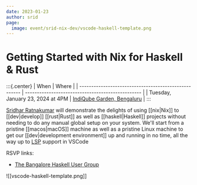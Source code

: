 ```yaml
---
date: 2023-01-23
author: srid
page:
  image: event/srid-nix-dev/vscode-haskell-template.png
---
```


# Getting Started with Nix for Haskell & Rust

:::{.center}
| When                                                  | Where                                             |
| ----------------------------------------------------- | ------------------------------------------------- |
| Tuesday, January 23, 2024 at 4PM | [IndiQube Garden, Bengaluru][map-indiqube-garden] |
:::

[Sridhar Ratnakumar][srid] will demonstrate the delights of using [[nix|Nix]] to [[dev|develop]] [[rust|Rust]] as well as [[haskell|Haskell]] projects without needing to do any manual global setup on your system. We'll start from a pristine [[macos|macOS]] machine as well as a pristine Linux machine to get our [[dev|development environment]] up and running in no time, all the way up to [LSP] support in VSCode

RSVP links:

- [The Bangalore Haskell User Group](https://www.meetup.com/the-bangalore-haskell-user-group/events/298349003)

![[vscode-haskell-template.png]]

[srid]: https://x.com/sridca
[map-indiqube-garden]: https://www.google.com/maps/place/12%C2%B056'12.0%22N+77%C2%B037'17.5%22E/@12.936661,77.62153,17z/data=!3m1!4b1!4m4!3m3!8m2!3d12.936661!4d77.62153?entry=ttu
[LSP]: https://langserver.org/
